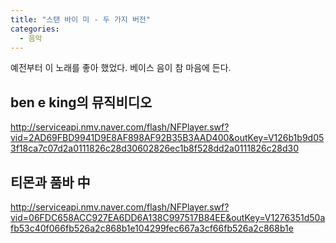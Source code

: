 ```yaml
---
title: "스탠 바이 미 - 두 가지 버전"
categories:
  - 음악
---
```


예전부터 이 노래를 좋아 했었다. 베이스 음이 참 마음에 든다.

## ben e king의 뮤직비디오

<http://serviceapi.nmv.naver.com/flash/NFPlayer.swf?vid=2AD69FBD9941D9E8AF898AF92B35B3AAD400&outKey=V126b1b9d053f18ca7c07d2a0111826c28d30602826ec1b8f528dd2a0111826c28d30>

## 티몬과 품바 中

<http://serviceapi.nmv.naver.com/flash/NFPlayer.swf?vid=06FDC658ACC927EA6DD6A138C997517B84EE&outKey=V1276351d50afb53c40f066fb526a2c868b1e104299fec667a3cf66fb526a2c868b1e>
